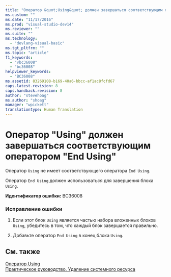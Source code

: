 ```yaml
---
title: "Оператор &quot;Using&quot; должен завершаться соответствующим оператором &quot;End Using&quot; | Microsoft Docs"
ms.custom: ""
ms.date: "11/17/2016"
ms.prod: "visual-studio-dev14"
ms.reviewer: ""
ms.suite: ""
ms.technology: 
  - "devlang-visual-basic"
ms.tgt_pltfrm: ""
ms.topic: "article"
f1_keywords: 
  - "vbc36008"
  - "bc36008"
helpviewer_keywords: 
  - "BC36008"
ms.assetid: 83269108-b169-40a6-bbcc-af1ac8fcfd67
caps.latest.revision: 8
caps.handback.revision: 8
author: "stevehoag"
ms.author: "shoag"
manager: "wpickett"
translationtype: Human Translation
---
```

# Оператор &quot;Using&quot; должен завершаться соответствующим оператором &quot;End Using&quot;
Оператор `Using` не имеет соответствующего оператора `End Using`.  
  
 Оператор `End Using` должен использоваться для завершения блока `Using`.  
  
 **Идентификатор ошибки:** BC36008  
  
### Исправление ошибки  
  
1.  Если этот блок `Using` является частью набора вложенных блоков `Using`, убедитесь в том, что каждый блок завершается правильно.  
  
2.  Добавьте оператор `End Using` в конец блока `Using`.  
  
## См. также  
 [Оператор Using](../../visual-basic/language-reference/statements/using-statement.md)   
 [Практическое руководство. Удаление системного ресурса](../../visual-basic/programming-guide/language-features/control-flow/how-to-dispose-of-a-system-resource.md)
